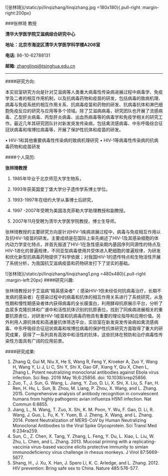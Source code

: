 ![张林琦](/static/pi/linqizhang/linqizhang.jpg =180x180){.pull-right :margin-right:200px}

###张林琦 教授

**清华大学医学院艾滋病综合研究中心**

**地址：北京市海淀区清华大学医学科学楼A208室**

**电话:** 86-10-62788131

**邮箱:** zhanglinqi@tsinghua.edu.cn

---

####研究方向:

本实验室研究方向是针对艾滋病等人类重大病毒性传染病进展过程中病毒学、免疫学及二者的相互作用机制，以及抗病毒药物和疫苗的研发，包括病毒的致病机理、病毒与免疫系统的相互作用关系、抗病毒疫苗和药物的研发、抗病毒抗体和淋巴细胞免疫反应的研究与应用等多个领域。除了艾滋病病毒，研究团队也开展了流感病毒、乙型肝炎病毒、丙型肝炎病毒、出血热病毒等的病毒学和免疫学相关的研究工作。最近几年其研究团队针对新发突发传染病，包括禽流感病毒、中东呼吸综合征冠状病毒和埃博拉病毒等，开展了保护性抗体和疫苗的研发。

•	HIV-1和其他重要病毒性传染病的致病机理研究
•	HIV-1等病毒性传染病的抗病毒药物和疫苗研发

####个人简历:

**张林琦教授**
1. 1985年毕业于北京师范大学生物系，

2. 1993年获英国爱丁堡大学分子遗传学系博士学位。

3. 1993-1997年在纽约大学从事博士后研究，

4. 1997 -2007年受聘为美国洛克菲勒大学助理教授和副教授。

5. 2007年11月受聘为清华大学医学院教授，博士生导师。

张林琦教授的主要研究方向是针对HIV-1疾病进展过程中，病毒与免疫相互作用以及抗HIV-1疫苗的研发。主要成绩是在国际上率先阐述了HIV-1及其感染细胞的体内动力学变化特点，并首先报道了HIV-1在急性感染期内基因序列同源性的特点及HIV-1进化的普遍规律，不同亚型病毒使用共受体进入靶细胞的普遍规律，为研发和优化新型抗病毒药物提供了科学依据；对我国HIV-1的遗传特点和生物活性开展了系统分析，为我国抗艾滋病疫苗和药物研发打下了坚实的基础。


![张林琦](/static/pi/linqizhang/linqizhang1.png =480x480){.pull-right :margin-left:20px}
####研究兴趣:

张林琦教授对于艾滋病“精英感染者”（ 感染HIV-1但未经任何抗病毒治疗，长期不发病的感染者）在感染过程中的病毒和抗体的相互作用关系进行了系统研究，从急性期和慢性期感染者体内获得病毒的全长膜蛋白，利用酵母抗原展示平台，分析了血浆多克隆抗体和广谱中和活性抗体识别的抗原表位，找到了同疾病进展相关的重要抗原表位，对研发HIV-1疫苗和抗病毒药物具有重要的理论指导和应用价值。另外利用人源抗体库和高通量抗体筛选平台，实验室在新发突发传染病如禽流感病毒、中东呼吸综合征冠状病毒和埃博拉病毒的保护性抗体研究方面取得了重大的研究成果，获得了一系列具有高效中和活性的抗体，这些抗体在预防和治疗病毒性传染性方面具有广阔的应用前景。

####研究成果:
1)	Zhang Q, Gui M, Niu X, He S, Wang R, Feng Y, Kroeker A, Zuo Y, Wang H, Wang Y, Li J, Li C, Shi Y, Shi X, Gao GF, Xiang Y, Qiu X, Chen L, Zhang L. Potent neutralizing monoclonal antibodies against Ebola virus infection. Sci Rep. 2016 May 16;6:25856. doi: 10.1038/srep25856.
2)	Zuo, T., J. Sun, G. Wang, L. Jiang, Y. Zuo, D. Li, X. Shi, X. Liu, S. Fan, H. Ren, H. Hu, L. Sun, B. Zhou, M. Liang, P. Zhou, X. Wang, and L. Zhang. 2015. Comprehensive analysis of antibody recognition in convalescent humans from highly pathogenic avian influenza H5N1 infection. Nat Commun 6:8855.
3)	Jiang, L., N. Wang, T. Zuo, X. Shi, K. M. Poon, Y. Wu, F. Gao, D. Li, R. Wang, J. Guo, L. Fu, K. Y. Yuen, B. J. Zheng, X. Wang, and L. Zhang. 2014. Potent Neutralization of MERS-CoV by Human Neutralizing Monoclonal Antibodies to the Viral Spike Glycoprotein. Sci Transl Med 6:234ra259.
4)	Sun, C., Z. Chen, X. Tang, Y. Zhang, L. Feng, Y. Du, L. Xiao, L. Liu, W. Zhu, L. Chen, and L. Zhang. 2013. Mucosal priming with a replicating-vaccinia virus-based vaccine elicits protective immunity to simian immunodeficiency virus challenge in rhesus monkeys. J Virol 87:5669-5677.
5)	Shang, H., J. Xu, X. Han, J. Spero Li, K. C. Arledge, and L. Zhang. 2012. HIV prevention: Bring safe sex to China. Nature 485:576-577.

